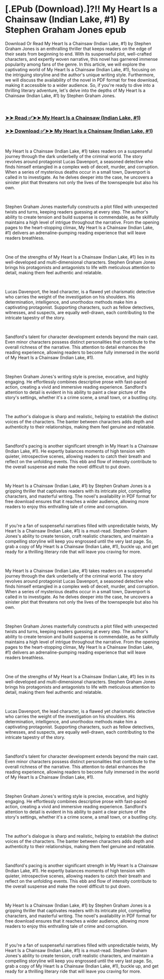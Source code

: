 # [.EPub (Download).]?!! My Heart Is a Chainsaw (Indian Lake, #1) By Stephen Graham Jones epub

<p>Download Or Read My Heart Is a Chainsaw (Indian Lake, #1) by Stephen Graham Jones is an enthralling thriller that keeps readers on the edge of their seats from beginning to end. With its suspenseful plot, well-crafted characters, and expertly woven narrative, this novel has garnered immense popularity among fans of the genre. In this article, we will explore the captivating world of My Heart Is a Chainsaw (Indian Lake, #1), focusing on the intriguing storyline and the author's unique writing style. Furthermore, we will discuss the availability of the novel in PDF format for free download, making it accessible to a wider audience. So, if you're ready to dive into a thrilling literary adventure, let's delve into the depths of My Heart Is a Chainsaw (Indian Lake, #1) by Stephen Graham Jones.</p>
<p>&nbsp;</p>

### [➤➤ Read ✅➤➤ My Heart Is a Chainsaw (Indian Lake, #1)](https://pdfworldnow.com/?book=58438515)

### [➤➤ Download ✅➤➤ My Heart Is a Chainsaw (Indian Lake, #1)](https://pdfworldnow.com/?book=58438515)

<p>&nbsp;</p>
<p>My Heart Is a Chainsaw (Indian Lake, #1) takes readers on a suspenseful journey through the dark underbelly of the criminal world. The story revolves around protagonist Lucas Davenport, a seasoned detective who finds himself entangled in a complex web of deceit, murder, and corruption. When a series of mysterious deaths occur in a small town, Davenport is called in to investigate. As he delves deeper into the case, he uncovers a sinister plot that threatens not only the lives of the townspeople but also his own.</p>
<p>&nbsp;</p>
<p>Stephen Graham Jones masterfully constructs a plot filled with unexpected twists and turns, keeping readers guessing at every step. The author's ability to create tension and build suspense is commendable, as he skillfully maintains a high level of intrigue throughout the narrative. From the opening pages to the heart-stopping climax, My Heart Is a Chainsaw (Indian Lake, #1) delivers an adrenaline-pumping reading experience that will leave readers breathless.</p>
<p>&nbsp;</p>
<p>One of the strengths of My Heart Is a Chainsaw (Indian Lake, #1) lies in its well-developed and multi-dimensional characters. Stephen Graham Jones brings his protagonists and antagonists to life with meticulous attention to detail, making them feel authentic and relatable.</p>
<p>&nbsp;</p>
<p>Lucas Davenport, the lead character, is a flawed yet charismatic detective who carries the weight of the investigation on his shoulders. His determination, intelligence, and unorthodox methods make him a captivating protagonist. Supporting characters, such as fellow detectives, witnesses, and suspects, are equally well-drawn, each contributing to the intricate tapestry of the story.</p>
<p>&nbsp;</p>
<p>Sandford's talent for character development extends beyond the main cast. Even minor characters possess distinct personalities that contribute to the overall richness of the narrative. This attention to detail enhances the reading experience, allowing readers to become fully immersed in the world of My Heart Is a Chainsaw (Indian Lake, #1).</p>
<p>&nbsp;</p>
<p>Stephen Graham Jones's writing style is precise, evocative, and highly engaging. He effortlessly combines descriptive prose with fast-paced action, creating a vivid and immersive reading experience. Sandford's attention to detail is evident in his ability to paint a clear picture of the story's settings, whether it's a crime scene, a small town, or a bustling city.</p>
<p>&nbsp;</p>
<p>The author's dialogue is sharp and realistic, helping to establish the distinct voices of the characters. The banter between characters adds depth and authenticity to their relationships, making them feel genuine and relatable.</p>
<p>&nbsp;</p>
<p>Sandford's pacing is another significant strength in My Heart Is a Chainsaw (Indian Lake, #1). He expertly balances moments of high tension with quieter, introspective scenes, allowing readers to catch their breath and reflect on the unfolding events. This ebb and flow of intensity contribute to the overall suspense and make the novel difficult to put down.</p>
<p>&nbsp;</p>
<p>My Heart Is a Chainsaw (Indian Lake, #1) by Stephen Graham Jones is a gripping thriller that captivates readers with its intricate plot, compelling characters, and masterful writing. The novel's availability in PDF format for free download ensures that it reaches a wider audience, allowing more readers to enjoy this enthralling tale of crime and corruption.</p>
<p>&nbsp;</p>
<p>If you're a fan of suspenseful narratives filled with unpredictable twists, My Heart Is a Chainsaw (Indian Lake, #1) is a must-read. Stephen Graham Jones's ability to create tension, craft realistic characters, and maintain a compelling storyline will keep you engrossed until the very last page. So, grab a copy of My Heart Is a Chainsaw (Indian Lake, #1), buckle up, and get ready for a thrilling literary ride that will leave you craving for more.</p>
<p>&nbsp;</p>
<p>My Heart Is a Chainsaw (Indian Lake, #1) takes readers on a suspenseful journey through the dark underbelly of the criminal world. The story revolves around protagonist Lucas Davenport, a seasoned detective who finds himself entangled in a complex web of deceit, murder, and corruption. When a series of mysterious deaths occur in a small town, Davenport is called in to investigate. As he delves deeper into the case, he uncovers a sinister plot that threatens not only the lives of the townspeople but also his own.</p>
<p>&nbsp;</p>
<p>Stephen Graham Jones masterfully constructs a plot filled with unexpected twists and turns, keeping readers guessing at every step. The author's ability to create tension and build suspense is commendable, as he skillfully maintains a high level of intrigue throughout the narrative. From the opening pages to the heart-stopping climax, My Heart Is a Chainsaw (Indian Lake, #1) delivers an adrenaline-pumping reading experience that will leave readers breathless.</p>
<p>&nbsp;</p>
<p>One of the strengths of My Heart Is a Chainsaw (Indian Lake, #1) lies in its well-developed and multi-dimensional characters. Stephen Graham Jones brings his protagonists and antagonists to life with meticulous attention to detail, making them feel authentic and relatable.</p>
<p>&nbsp;</p>
<p>Lucas Davenport, the lead character, is a flawed yet charismatic detective who carries the weight of the investigation on his shoulders. His determination, intelligence, and unorthodox methods make him a captivating protagonist. Supporting characters, such as fellow detectives, witnesses, and suspects, are equally well-drawn, each contributing to the intricate tapestry of the story.</p>
<p>&nbsp;</p>
<p>Sandford's talent for character development extends beyond the main cast. Even minor characters possess distinct personalities that contribute to the overall richness of the narrative. This attention to detail enhances the reading experience, allowing readers to become fully immersed in the world of My Heart Is a Chainsaw (Indian Lake, #1).</p>
<p>&nbsp;</p>
<p>Stephen Graham Jones's writing style is precise, evocative, and highly engaging. He effortlessly combines descriptive prose with fast-paced action, creating a vivid and immersive reading experience. Sandford's attention to detail is evident in his ability to paint a clear picture of the story's settings, whether it's a crime scene, a small town, or a bustling city.</p>
<p>&nbsp;</p>
<p>The author's dialogue is sharp and realistic, helping to establish the distinct voices of the characters. The banter between characters adds depth and authenticity to their relationships, making them feel genuine and relatable.</p>
<p>&nbsp;</p>
<p>Sandford's pacing is another significant strength in My Heart Is a Chainsaw (Indian Lake, #1). He expertly balances moments of high tension with quieter, introspective scenes, allowing readers to catch their breath and reflect on the unfolding events. This ebb and flow of intensity contribute to the overall suspense and make the novel difficult to put down.</p>
<p>&nbsp;</p>
<p>My Heart Is a Chainsaw (Indian Lake, #1) by Stephen Graham Jones is a gripping thriller that captivates readers with its intricate plot, compelling characters, and masterful writing. The novel's availability in PDF format for free download ensures that it reaches a wider audience, allowing more readers to enjoy this enthralling tale of crime and corruption.</p>
<p>&nbsp;</p>
<p>If you're a fan of suspenseful narratives filled with unpredictable twists, My Heart Is a Chainsaw (Indian Lake, #1) is a must-read. Stephen Graham Jones's ability to create tension, craft realistic characters, and maintain a compelling storyline will keep you engrossed until the very last page. So, grab a copy of My Heart Is a Chainsaw (Indian Lake, #1), buckle up, and get ready for a thrilling literary ride that will leave you craving for more.</p>
<p>&nbsp;</p>
